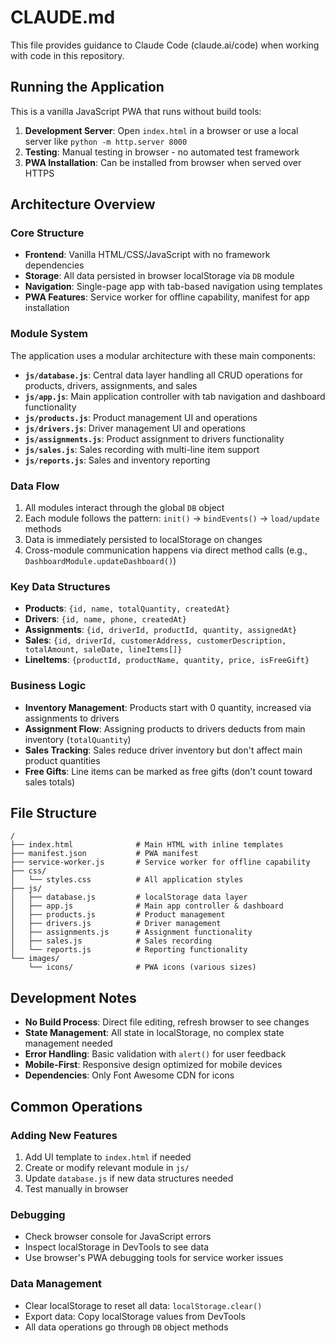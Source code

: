 # CLAUDE.md

This file provides guidance to Claude Code (claude.ai/code) when working with code in this repository.

## Running the Application

This is a vanilla JavaScript PWA that runs without build tools:

1. **Development Server**: Open `index.html` in a browser or use a local server like `python -m http.server 8000`
2. **Testing**: Manual testing in browser - no automated test framework
3. **PWA Installation**: Can be installed from browser when served over HTTPS

## Architecture Overview

### Core Structure
- **Frontend**: Vanilla HTML/CSS/JavaScript with no framework dependencies
- **Storage**: All data persisted in browser localStorage via `DB` module
- **Navigation**: Single-page app with tab-based navigation using templates
- **PWA Features**: Service worker for offline capability, manifest for app installation

### Module System
The application uses a modular architecture with these main components:

- **`js/database.js`**: Central data layer handling all CRUD operations for products, drivers, assignments, and sales
- **`js/app.js`**: Main application controller with tab navigation and dashboard functionality
- **`js/products.js`**: Product management UI and operations
- **`js/drivers.js`**: Driver management UI and operations  
- **`js/assignments.js`**: Product assignment to drivers functionality
- **`js/sales.js`**: Sales recording with multi-line item support
- **`js/reports.js`**: Sales and inventory reporting

### Data Flow
1. All modules interact through the global `DB` object
2. Each module follows the pattern: `init()` → `bindEvents()` → `load/update` methods
3. Data is immediately persisted to localStorage on changes
4. Cross-module communication happens via direct method calls (e.g., `DashboardModule.updateDashboard()`)

### Key Data Structures
- **Products**: `{id, name, totalQuantity, createdAt}`
- **Drivers**: `{id, name, phone, createdAt}`
- **Assignments**: `{id, driverId, productId, quantity, assignedAt}`
- **Sales**: `{id, driverId, customerAddress, customerDescription, totalAmount, saleDate, lineItems[]}`
- **LineItems**: `{productId, productName, quantity, price, isFreeGift}`

### Business Logic
- **Inventory Management**: Products start with 0 quantity, increased via assignments to drivers
- **Assignment Flow**: Assigning products to drivers deducts from main inventory (`totalQuantity`)
- **Sales Tracking**: Sales reduce driver inventory but don't affect main product quantities
- **Free Gifts**: Line items can be marked as free gifts (don't count toward sales totals)

## File Structure

```
/
├── index.html              # Main HTML with inline templates
├── manifest.json           # PWA manifest
├── service-worker.js       # Service worker for offline capability
├── css/
│   └── styles.css          # All application styles
├── js/
│   ├── database.js         # localStorage data layer
│   ├── app.js              # Main app controller & dashboard
│   ├── products.js         # Product management
│   ├── drivers.js          # Driver management
│   ├── assignments.js      # Assignment functionality
│   ├── sales.js            # Sales recording
│   └── reports.js          # Reporting functionality
└── images/
    └── icons/              # PWA icons (various sizes)
```

## Development Notes

- **No Build Process**: Direct file editing, refresh browser to see changes
- **State Management**: All state in localStorage, no complex state management needed
- **Error Handling**: Basic validation with `alert()` for user feedback
- **Mobile-First**: Responsive design optimized for mobile devices
- **Dependencies**: Only Font Awesome CDN for icons

## Common Operations

### Adding New Features
1. Add UI template to `index.html` if needed
2. Create or modify relevant module in `js/`
3. Update `database.js` if new data structures needed
4. Test manually in browser

### Debugging
- Check browser console for JavaScript errors
- Inspect localStorage in DevTools to see data
- Use browser's PWA debugging tools for service worker issues

### Data Management
- Clear localStorage to reset all data: `localStorage.clear()`
- Export data: Copy localStorage values from DevTools
- All data operations go through `DB` object methods
